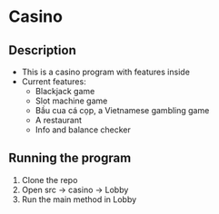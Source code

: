 # Casino
## Description
- This is a casino program with features inside
- Current features:
  - Blackjack game
  - Slot machine game
  - Bầu cua cá cọp, a Vietnamese gambling game
  - A restaurant
  - Info and balance checker
## Running the program
1. Clone the repo
2. Open src -> casino -> Lobby
3. Run the main method in Lobby
